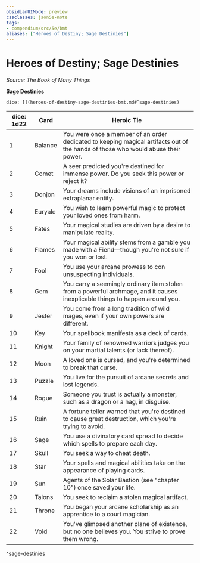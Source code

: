 ```yaml
---
obsidianUIMode: preview
cssclasses: json5e-note
tags:
- compendium/src/5e/bmt
aliases: ["Heroes of Destiny; Sage Destinies"]
---
```

# Heroes of Destiny; Sage Destinies
*Source: The Book of Many Things* 

**Sage Destinies**

`dice: [](heroes-of-destiny-sage-destinies-bmt.md#^sage-destinies)`

| dice: 1d22 | Card | Heroic Tie |
|------------|------|------------|
| 1 | Balance | You were once a member of an order dedicated to keeping magical artifacts out of the hands of those who would abuse their power. |
| 2 | Comet | A seer predicted you're destined for immense power. Do you seek this power or reject it? |
| 3 | Donjon | Your dreams include visions of an imprisoned extraplanar entity. |
| 4 | Euryale | You wish to learn powerful magic to protect your loved ones from harm. |
| 5 | Fates | Your magical studies are driven by a desire to manipulate reality. |
| 6 | Flames | Your magical ability stems from a gamble you made with a Fiend—though you're not sure if you won or lost. |
| 7 | Fool | You use your arcane prowess to con unsuspecting individuals. |
| 8 | Gem | You carry a seemingly ordinary item stolen from a powerful archmage, and it causes inexplicable things to happen around you. |
| 9 | Jester | You come from a long tradition of wild mages, even if your own powers are different. |
| 10 | Key | Your spellbook manifests as a deck of cards. |
| 11 | Knight | Your family of renowned warriors judges you on your martial talents (or lack thereof). |
| 12 | Moon | A loved one is cursed, and you're determined to break that curse. |
| 13 | Puzzle | You live for the pursuit of arcane secrets and lost legends. |
| 14 | Rogue | Someone you trust is actually a monster, such as a dragon or a hag, in disguise. |
| 15 | Ruin | A fortune teller warned that you're destined to cause great destruction, which you're trying to avoid. |
| 16 | Sage | You use a divinatory card spread to decide which spells to prepare each day. |
| 17 | Skull | You seek a way to cheat death. |
| 18 | Star | Your spells and magical abilities take on the appearance of playing cards. |
| 19 | Sun | Agents of the Solar Bastion (see "chapter 10") once saved your life. |
| 20 | Talons | You seek to reclaim a stolen magical artifact. |
| 21 | Throne | You began your arcane scholarship as an apprentice to a court magician. |
| 22 | Void | You've glimpsed another plane of existence, but no one believes you. You strive to prove them wrong. |
^sage-destinies